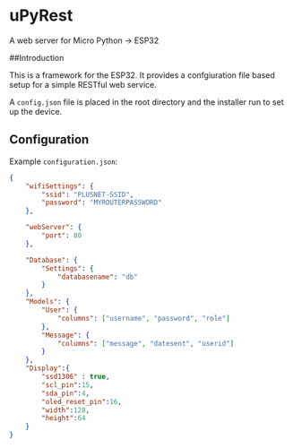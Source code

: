 # uPyRest
A web server for Micro Python -> ESP32

##Introduction

This is a framework for the ESP32. It provides a confgiuration file based
setup for a simple RESTful web service.

A `config.json` file is placed in the root directory and the installer run
to set up the device.

## Configuration

Example `configuration.json`:

```json
{
	"wifiSettings": {
		"ssid": "PLUSNET-SSID",
		"password": "MYROUTERPASSWORD"
	},

	"webServer": {
		"port": 80
	},

	"Database": {
		"Settings": {
			"databasename": "db"
		}
	},
	"Models": {
		"User": {
			"columns": ["username", "password", "role"]
		},
		"Message": {
			"columns": ["message", "datesent", "userid"]
		}
	},
	"Display":{
		"ssd1306" : true,
		"scl_pin":15,
		"sda_pin":4,
		"oled_reset_pin":16,
		"width":128,
		"height":64
	}
}

```

